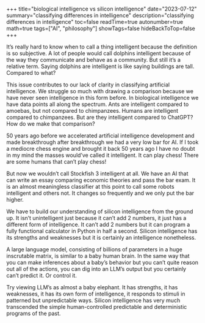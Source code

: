 +++
title="biological intelligence vs silicon intelligence"
date="2023-07-12"
summary="classifying differences in intelligence"
description="classifying differences in intelligence"
toc=false
readTime=true
autonumber=true
math=true
tags=["AI", "philosophy"]
showTags=false
hideBackToTop=false
+++

It’s really hard to know when to call a thing intelligent because the definition is so subjective. A lot of people would call dolphins intelligent because of the way they communicate and behave as a community. But still it’s a relative term. Saying dolphins are intelligent is like saying buildings are tall. Compared to what?

This issue contributes to our lack of clarity in classifying artificial intelligence. We struggle so much with drawing a comparison because we have never seen intelligence in this form before. In biological intelligence we have data points all along the spectrum. Ants are intelligent compared to amoebas, but not compared to chimpanzees. Humans are intelligent compared to chimpanzees. But are they intelligent compared to ChatGPT? How do we make that comparison?

50 years ago before we accelerated artificial intelligence development and made breakthrough after breakthrough we had a very low bar for AI. If I took a mediocre chess engine and brought it back 50 years ago I have no doubt in my mind the masses would’ve called it intelligent. It can play chess! There are some humans that can’t play chess!

But now we wouldn’t call Stockfish 3 intelligent at all. We have an AI that can write an essay comparing economic theories and pass the bar exam. It is an almost meaningless classifier at this point to call some robots intelligent and others not. It changes so frequently and we only put the bar higher.

We have to build our understanding of silicon intelligence from the ground up. It isn’t unintelligent just because it can’t add 2 numbers, it just has a different form of intelligence. It can’t add 2 numbers but it can program a fully functional calculator in Python in half a second. Silicon intelligence has its strengths and weaknesses but it is certainly an intelligence nonetheless.

A large language model, consisting of billions of parameters in a huge inscrutable matrix, is similar to a baby human brain. In the same way that you can make inferences about a baby’s behavior but you can’t quite reason out all of the actions, you can dig into an LLM’s output but you certainly can’t predict it. Or control it.

Try viewing LLM’s as almost a baby elephant. It has strengths, it has weaknesses, it has its own form of intelligence, it responds to stimuli in patterned but unpredictable ways. Silicon intelligence has very much transcended the simple human-controlled predictable and deterministic programs of the past.
